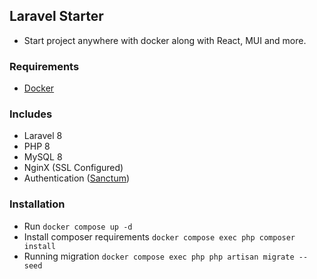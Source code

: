 ## Laravel Starter

- Start project anywhere with docker along with React, MUI and more.


### Requirements

- [Docker](https://www.docker.com/)


### Includes

- Laravel 8
- PHP 8
- MySQL 8
- NginX (SSL Configured)
- Authentication ([Sanctum](https://laravel.com/docs/8.x/sanctum#issuing-api-tokens))


### Installation

- Run `docker compose up -d`
- Install composer requirements `docker compose exec php composer install`
- Running migration `docker compose exec php php artisan migrate --seed`


